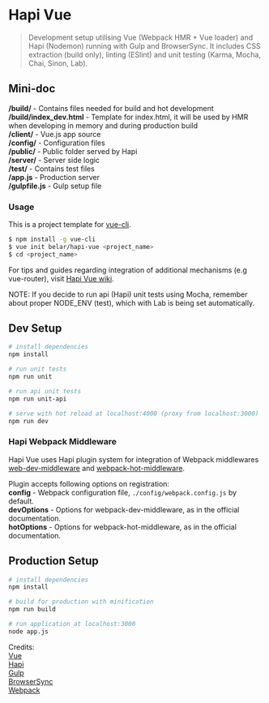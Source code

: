# Hapi Vue

> Development setup utilising Vue (Webpack HMR + Vue loader) and Hapi (Nodemon) running with Gulp and BrowserSync. It includes CSS extraction (build only), linting (ESlint) and unit testing (Karma, Mocha, Chai, Sinon, Lab).

## Mini-doc

**/build/** - Contains files needed for build and hot development  
**/build/index_dev.html** - Template for index.html, it will be used by HMR when developing in memory and during production build   
**/client/** - Vue.js app source  
**/config/** - Configuration files  
**/public/** - Public folder served by Hapi  
**/server/** - Server side logic  
**/test/** -   Contains test files  
**/app.js**  - Production server  
**/gulpfile.js**  - Gulp setup file   

### Usage

This is a project template for [vue-cli](https://github.com/vuejs/vue-cli).

``` bash
$ npm install -g vue-cli
$ vue init belar/hapi-vue <project_name>
$ cd <project_name>
```

For tips and guides regarding integration of additional mechanisms (e.g vue-router), visit [Hapi Vue wiki](https://github.com/Belar/hapi-vue/wiki).

NOTE: If you decide to run api (Hapi) unit tests using Mocha, remember about proper NODE_ENV (test), which with Lab is being set automatically.

## Dev Setup

``` bash
# install dependencies
npm install

# run unit tests
npm run unit

# run api unit tests
npm run unit-api

# serve with hot reload at localhost:4000 (proxy from localhost:3000)
npm run dev
```

### Hapi Webpack Middleware

Hapi Vue uses Hapi plugin system for integration of Webpack middlewares [web-dev-middleware](https://github.com/webpack/webpack-dev-middleware) and [webpack-hot-middleware](https://github.com/glenjamin/webpack-hot-middleware).

Plugin accepts following options on registration:  
**config** - Webpack configuration file, `./config/webpack.config.js` by default.  
**devOptions** - Options for webpack-dev-middleware, as in the official documentation.  
**hotOptions** - Options for webpack-hot-middleware, as in the official documentation.  
## Production Setup

``` bash
# install dependencies
npm install

# build for production with minification
npm run build

# run application at localhost:3000
node app.js
```

Credits:  
[Vue](https://vuejs.org/)  
[Hapi](http://hapijs.com/)  
[Gulp](https://gulpjs.com/)  
[BrowserSync](https://www.browsersync.io/)  
[Webpack](https://webpack.js.org/)   
